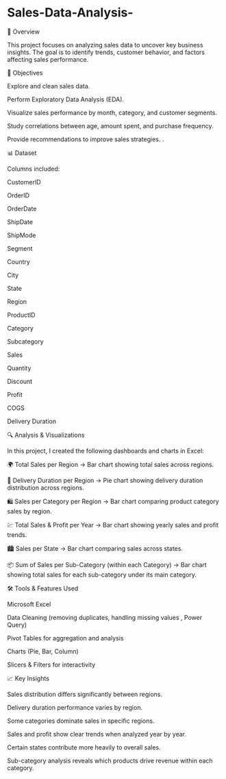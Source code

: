 # Sales-Data-Analysis-

📌 Overview

This project focuses on analyzing sales data to uncover key business insights.
The goal is to identify trends, customer behavior, and factors affecting sales performance.

🎯 Objectives

Explore and clean sales data.

Perform Exploratory Data Analysis (EDA).

Visualize sales performance by month, category, and customer segments.

Study correlations between age, amount spent, and purchase frequency.

Provide recommendations to improve sales strategies.
.

📊 Dataset


Columns included:

CustomerID

OrderID

OrderDate

ShipDate

ShipMode

Segment

Country

City

State

Region

ProductID

Category

Subcategory

Sales

Quantity

Discount

Profit

COGS

Delivery Duration 


🔍 Analysis & Visualizations

In this project, I created the following dashboards and charts in Excel:

🌍 Total Sales per Region → Bar chart showing total sales across regions.

🚚 Delivery Duration per Region → Pie chart showing delivery duration distribution across regions.

🛍️ Sales per Category per Region → Bar chart comparing product category sales by region.

💹 Total Sales & Profit per Year → Bar chart showing yearly sales and profit trends.

🏙️ Sales per State → Bar chart comparing sales across states.

📦 Sum of Sales per Sub-Category (within each Category) → Bar chart showing total sales for each sub-category under its main category.


🛠️ Tools & Features Used

Microsoft Excel

Data Cleaning (removing duplicates, handling missing values , Power Query)

Pivot Tables for aggregation and analysis

Charts (Pie, Bar, Column)

Slicers & Filters for interactivity


📈 Key Insights

Sales distribution differs significantly between regions.

Delivery duration performance varies by region.

Some categories dominate sales in specific regions.

Sales and profit show clear trends when analyzed year by year.

Certain states contribute more heavily to overall sales.

Sub-category analysis reveals which products drive revenue within each category.
